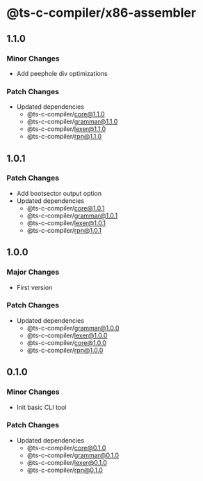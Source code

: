 # @ts-c-compiler/x86-assembler

## 1.1.0

### Minor Changes

- Add peephole div optimizations

### Patch Changes

- Updated dependencies
  - @ts-c-compiler/core@1.1.0
  - @ts-c-compiler/grammar@1.1.0
  - @ts-c-compiler/lexer@1.1.0
  - @ts-c-compiler/rpn@1.1.0

## 1.0.1

### Patch Changes

- Add bootsector output option
- Updated dependencies
  - @ts-c-compiler/core@1.0.1
  - @ts-c-compiler/grammar@1.0.1
  - @ts-c-compiler/lexer@1.0.1
  - @ts-c-compiler/rpn@1.0.1

## 1.0.0

### Major Changes

- First version

### Patch Changes

- Updated dependencies
  - @ts-c-compiler/grammar@1.0.0
  - @ts-c-compiler/lexer@1.0.0
  - @ts-c-compiler/core@1.0.0
  - @ts-c-compiler/rpn@1.0.0

## 0.1.0

### Minor Changes

- Init basic CLI tool

### Patch Changes

- Updated dependencies
  - @ts-c-compiler/core@0.1.0
  - @ts-c-compiler/grammar@0.1.0
  - @ts-c-compiler/lexer@0.1.0
  - @ts-c-compiler/rpn@0.1.0
